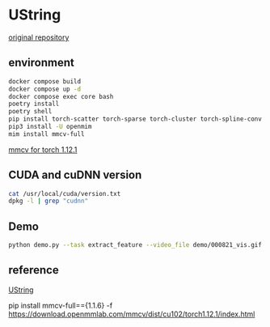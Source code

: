 # UString

[original repository](https://github.com/Cogito2012/UString)

## environment
```bash
docker compose build
docker compose up -d
docker compose exec core bash
poetry install
poetry shell
pip install torch-scatter torch-sparse torch-cluster torch-spline-conv torch-geometric -f https://data.pyg.org/whl/torch-1.12.0+cu102.html
pip3 install -U openmim
mim install mmcv-full
```
[mmcv for torch 1.12.1](https://github.com/open-mmlab/mmcv/releases/tag/v1.6.1)

## CUDA and cuDNN version
```bash
cat /usr/local/cuda/version.txt
dpkg -l | grep "cudnn"
```

## Demo
```bash
python demo.py --task extract_feature --video_file demo/000821_vis.gif
```

## reference

[UString](https://github.com/Cogito2012/UString)

pip install mmcv-full=={1.1.6} -f https://download.openmmlab.com/mmcv/dist/cu102/torch1.12.1/index.html
